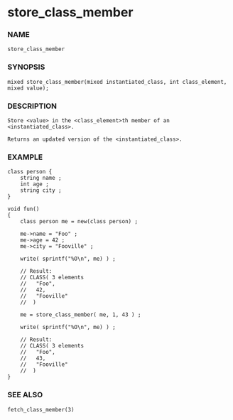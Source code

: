 # store_class_member

### NAME

    store_class_member

### SYNOPSIS

    mixed store_class_member(mixed instantiated_class, int class_element, mixed value);

### DESCRIPTION

    Store <value> in the <class_element>th member of an <instantiated_class>.

    Returns an updated version of the <instantiated_class>.

### EXAMPLE

    class person {
        string name ;
        int age ;
        string city ;
    }

    void fun()
    {
        class person me = new(class person) ;
        
        me->name = "Foo" ;
        me->age = 42 ;
        me->city = "Fooville" ;

        write( sprintf("%O\n", me) ) ;
        
        // Result:
        // CLASS( 3 elements
        //   "Foo",
        //   42,
        //   "Fooville"
        //  )
        
        me = store_class_member( me, 1, 43 ) ;

        write( sprintf("%O\n", me) ) ;

        // Result:
        // CLASS( 3 elements
        //   "Foo",
        //   43,
        //   "Fooville"
        //  )
    }

### SEE ALSO

    fetch_class_member(3)
